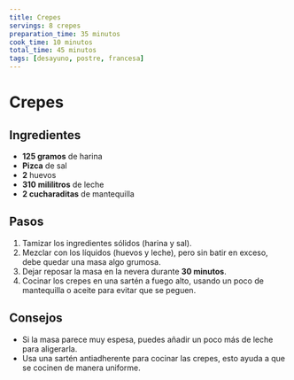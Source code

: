 ```yaml
---
title: Crepes
servings: 8 crepes
preparation_time: 35 minutos
cook_time: 10 minutos
total_time: 45 minutos
tags: [desayuno, postre, francesa]
---
```


# Crepes

## Ingredientes

- **125 gramos** de harina
- **Pizca** de sal
- **2** huevos
- **310 mililitros** de leche
- **2 cucharaditas** de mantequilla

## Pasos

1. Tamizar los ingredientes sólidos (harina y sal).
2. Mezclar con los líquidos (huevos y leche), pero sin batir en exceso, debe quedar una masa algo grumosa.
3. Dejar reposar la masa en la nevera durante **30 minutos**.
4. Cocinar los crepes en una sartén a fuego alto, usando un poco de mantequilla o aceite para evitar que se peguen.

## Consejos

- Si la masa parece muy espesa, puedes añadir un poco más de leche para aligerarla.
- Usa una sartén antiadherente para cocinar las crepes, esto ayuda a que se cocinen de manera uniforme.
